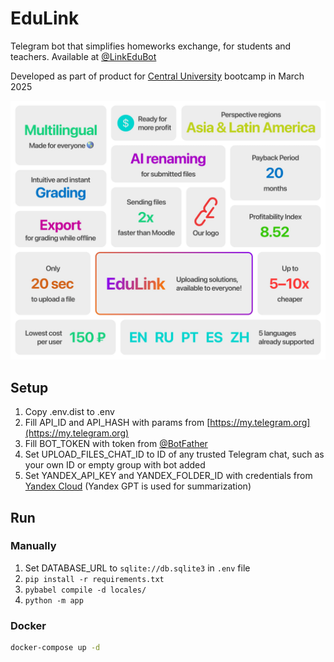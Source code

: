 # EduLink

Telegram bot that simplifies homeworks exchange, for students and teachers. Available at [@LinkEduBot](https://t.me/LinkEduBot)

Developed as part of product for [Central University](https://centraluniversity.ru) bootcamp in March 2025

![product.jpg](media/product.jpg)

## Setup

1. Copy .env.dist to .env
2. Fill API_ID and API_HASH with params from [https://my.telegram.org](https://my.telegram.org)
3. Fill BOT_TOKEN with token from [@BotFather](https://t.me/BotFather)
4. Set UPLOAD_FILES_CHAT_ID to ID of any trusted Telegram chat, such as your own ID or empty group with bot added
5. Set YANDEX_API_KEY and YANDEX_FOLDER_ID with credentials from [Yandex Cloud](https://yandex.cloud/ru/services/yandexgpt) (Yandex GPT is used for summarization)

## Run

### Manually

1. Set DATABASE_URL to `sqlite://db.sqlite3` in `.env` file
2. `pip install -r requirements.txt`
3. `pybabel compile -d locales/`
4. `python -m app`

### Docker
```bash
docker-compose up -d
```